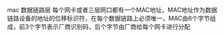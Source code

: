 mac 数据链路层 每个网卡或者三层网口都有一个MAC地址，MAC地址作为数据链路设备的地址的位移标识符，在每个数据链路上必须唯一，MAC由6个字节组成，前3个字节表示厂商识别码，后个字节由厂商给每个网卡进行分配